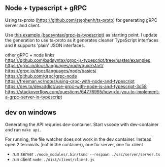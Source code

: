 
## Node + typescript + gRPC

Using ts-proto (https://github.com/stephenh/ts-proto) for generating gRPC server and client.

Use [this example (badsyntax/grpc-js-typescript)](https://github.com/badsyntax/grpc-js-typescript/tree/master/examples) as starting point. I update the generation to use ts-proto as it generates cleaner TypeScript interfaces and it supports 'plain' JSON interfaces.


other gRPC + node links  
https://github.com/badsyntax/grpc-js-typescript/tree/master/examples
https://grpc.io/docs/languages/node/quickstart/  
https://grpc.io/docs/languages/node/basics/  
https://github.com/grpc/grpc-node  
https://freeman.vc/notes/using-grpc-with-node-and-typescript  
https://dev.to/devaddict/use-grpc-with-node-js-and-typescript-3c58  
https://stackoverflow.com/questions/64776995/how-do-you-to-implement-a-grpc-server-in-typescript


## dev on windows

Generating the API requries dev-container. Start vscode with dev-container and run `make api`.

For running, the file watcher does not work in the dev container. Instead open 2 terminals (not in the container), one for server, one for client

- run server `./node_modules/.bin/tsnd --respawn ./src/server/server.ts`
- run client `node ./dist/client/client.js`
